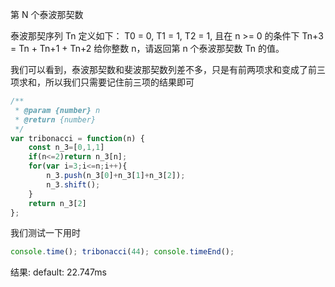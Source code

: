 第 N 个泰波那契数

泰波那契序列 Tn 定义如下： 
T0 = 0, T1 = 1, T2 = 1, 且在 n >= 0 的条件下 Tn+3 = Tn + Tn+1 + Tn+2
给你整数 n，请返回第 n 个泰波那契数 Tn 的值。


我们可以看到，泰波那契数和斐波那契数列差不多，只是有前两项求和变成了前三项求和，所以我们只需要记住前三项的结果即可
```javascript
/**
 * @param {number} n
 * @return {number}
 */
var tribonacci = function(n) {
    const n_3=[0,1,1]
    if(n<=2)return n_3[n];
    for(var i=3;i<=n;i++){
        n_3.push(n_3[0]+n_3[1]+n_3[2]);
        n_3.shift();
    }
    return n_3[2]
};

```

我们测试一下用时
```javascript
console.time(); tribonacci(44); console.timeEnd();
```
结果: default: 22.747ms